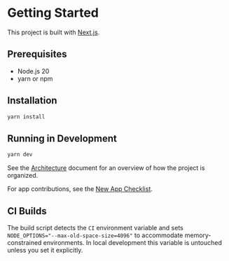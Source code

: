 # Getting Started

This project is built with [Next.js](https://nextjs.org/).

## Prerequisites

- Node.js 20
- yarn or npm

## Installation

```bash
yarn install
```

## Running in Development

```bash
yarn dev
```

See the [Architecture](./architecture.md) document for an overview of how the project is organized.

For app contributions, see the [New App Checklist](./new-app-checklist.md).

## CI Builds

The build script detects the `CI` environment variable and sets `NODE_OPTIONS="--max-old-space-size=4096"` to accommodate memory-constrained environments. In local development this variable is untouched unless you set it explicitly.
